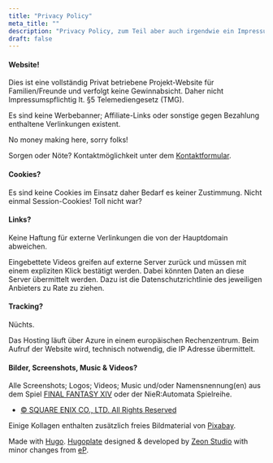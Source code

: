 ```yaml
---
title: "Privacy Policy"
meta_title: ""
description: "Privacy Policy, zum Teil aber auch irgendwie ein Impressum, der Neko:Mata FC aus Final Fantasy XIV"
draft: false
---
```


#### Website!

Dies ist eine vollständig Privat betriebene Projekt-Website für Familien/Freunde und verfolgt keine Gewinnabsicht. Daher nicht Impressumspflichtig lt. §5 Telemediengesetz (TMG).

Es sind keine Werbebanner; Affiliate-Links oder sonstige gegen Bezahlung enthaltene Verlinkungen existent.

No money making here, sorry folks!

Sorgen oder Nöte? Kontaktmöglichkeit unter dem [Kontaktformular](/contact).

#### Cookies?

Es sind keine Cookies im Einsatz daher Bedarf es keiner Zustimmung. Nicht einmal Session-Cookies! Toll nicht war?

#### Links?

Keine Haftung für externe Verlinkungen die von der Hauptdomain abweichen.

Eingebettete Videos greifen auf externe Server zurück und müssen mit einem expliziten Klick bestätigt werden. Dabei könnten Daten an diese Server übermittelt werden. Dazu ist die Datenschutzrichtlinie des jeweiligen Anbieters zu Rate zu ziehen.

#### Tracking?

Nüchts.

Das Hosting läuft über Azure in einem europäischen Rechenzentrum. Beim Aufruf der Website wird, technisch notwendig, die IP Adresse übermittelt.

#### Bilder, Screenshots, Music & Videos?

Alle Screenshots; Logos; Videos; Music und/oder Namensnennung(en) aus dem Spiel [FINAL FANTASY XIV](https://de.finalfantasyxiv.com) oder der NieR:Automata Spielreihe.
* [© SQUARE ENIX CO., LTD. All Rights Reserved](https://support.na.square-enix.com/rule.php?id=5382&tag=authc)

Einige Kollagen enthalten zusätzlich freies Bildmaterial von [Pixabay](https://pixabay.com/).

Made with [Hugo](https://gohugo.io). [Hugoplate](https://github.com/zeon-studio/hugoplate) designed & developed by [Zeon Studio](https://zeon.studio) with minor changes from [eP](https://electronicping.net).
